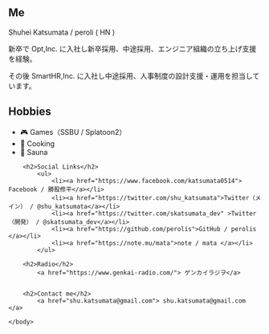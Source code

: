 <!DOCTYPE html>
<html lang="ja">
    <head>
        <mata charset="utf-8">
        <title>index</title>
        <style>body {padding: 30px;}</style>
    </head>
    <body>
        <h2>Me</h2>
            <p>Shuhei Katsumata / peroli ( HN )</p>
            <p>新卒で Opt,Inc. に入社し新卒採用、中途採用、エンジニア組織の立ち上げ支援を経験。</p>
            <p>その後 SmartHR,Inc. に入社し中途採用、人事制度の設計支援・運用を担当しています。</p>
        <h2>Hobbies</h2>
        <ul>
            <li>🎮 Games（SSBU / Splatoon2）</li>
            <li>🍳 Cooking</li>
            <li>🚿 Sauna</li>
        </ul>

        <h2>Social Links</h2>
            <ul>
                <li><a href="https://www.facebook.com/katsumata0514"> Facebook / 勝股修平</a></li>
                <li><a href="https://twitter.com/shu_katsumata">Twitter（メイン） / @shu_katsumata</a></li>
                <li><a href="https://twitter.com/skatsumata_dev" >Twitter（開発） / @skatsumata_dev</a></li>
                <li><a href="https://github.com/perolis">GitHub / perolis </a></li>
                <li><a href="https://note.mu/mata">note / mata </a></li>
            </ul>

        <h2>Radio</h2>
            <a href="https://www.genkai-radio.com/"> ゲンカイラジヲ</a>           

            
        <h2>Contact me</h2>
            <a href="shu.katsumata@gmail.com"> shu.katsumata@gmail.com </a>

    </body>
</html>


